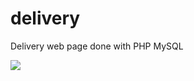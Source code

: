 # delivery
<p>Delivery web page done with PHP MySQL</p>
<img src="https://user-images.githubusercontent.com/96903120/172066554-2c96ea56-86df-4cb9-9b17-bd4470fcc10a.png">

